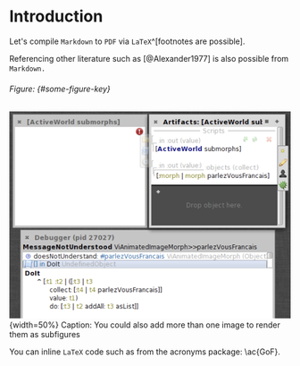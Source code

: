 # Introduction

Let's compile `Markdown` to `PDF` via `LaTeX`^[footnotes are possible].

Referencing other literature such as [@Alexander1977] is also possible from
`Markdown.`

###### Figure: {#some-figure-key}
![subfigure caption](./figures/vivide-debugging.png){width=50%}
Caption: You could also add more than one image to render them as subfigures

You can inline `LaTeX` code such as from the acronyms package: \ac{GoF}.
